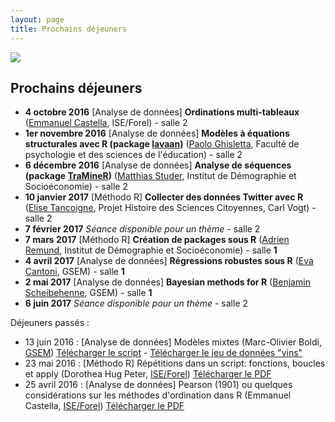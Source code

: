```yaml
---
layout: page
title: Prochains déjeuners
---
```

![](http://www.phdcomics.com/comics/archive/phd112107s.gif)
  
## Prochains déjeuners

* **4 octobre 2016** [Analyse de données] **Ordinations multi-tableaux** ([Emmanuel Castella](http://leba.unige.ch/team/ecastella/), ISE/Forel) - salle 2 
* **1er novembre 2016** [Analyse de données] **Modèles à équations structurales avec R (package [lavaan](http://lavaan.ugent.be/index.html))** ([Paolo Ghisletta](http://www.unige.ch/fapse/mad/equipe/ghisletta/), Faculté de psychologie et des sciences de l'éducation) - salle 2
* **6 décembre 2016** [Analyse de données] **Analyse de séquences (package [TraMineR](http://traminer.unige.ch/index.shtml))** ([Matthias Studer](https://www.unige.ch/sciences-societe/ideso/membres/matthias-studer), Institut de Démographie et Socioéconomie) - salle 2
* **10 janvier 2017** [Méthodo R] **Collecter des données Twitter avec R** ([Elise Tancoigne](http://citizensciences.net/elise-tancoigne/), Projet Histoire des Sciences Citoyennes, Carl Vogt) - salle 2
* **7 février 2017** *Séance disponible pour un thème* - salle 2
* **7 mars 2017** [Méthodo R] **Création de packages sous R** ([Adrien Remund](https://www.unige.ch/sciences-societe/ideso/membres/remund/), Institut de Démographie et Socioéconomie) - salle **1**
* **4 avril 2017** [Analyse de données] **Régressions robustes sous R** ([Eva Cantoni](https://www.unige.ch/gsem/rcs/members2/profs/eva-cantoni/), GSEM) - salle **1**
* **2 mai 2017** [Analyse de données] **Bayesian methods for R** ([Benjamin Scheibehenne](https://unige.ch/gsem/iom/members1/professors/scheibehenne-benjamin), GSEM) - salle **1**
* **6 juin 2017** *Séance disponible pour un thème* - salle 2
  

Déjeuners passés :

* 13 juin 2016 : [Analyse de données] Modèles mixtes (Marc-Olivier Boldi, [GSEM](https://www.unige.ch/gsem/rcs/members2/profs/marc/)) [Télécharger le script](/PDFs/2016Juin_MOBoldi_codeR.R) - [Télécharger le jeu de données "vins"](/PDFs/2016Juin_MOBoldi_Data1.csv)
* 23 mai 2016 : [Méthodo R] Répétitions dans un script: fonctions, boucles et apply (Dorothea Hug Peter, [ISE/Forel](http://leba.unige.ch/team/dhugpeter/)) [Télécharger le PDF](/PDFs/2016Mai_DorHugPeter_handout_loops.pdf)
* 25 avril 2016 : [Analyse de données] Pearson (1901) ou quelques considérations sur les méthodes d'ordination dans R (Emmanuel Castella, [ISE/Forel](http://leba.unige.ch/team/ecastella/)) [Télécharger le PDF](/PDFs/2016Avril_EmmCastella_RCLUB-ordination.pdf)
